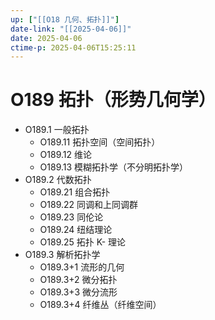 ```yaml
---
up: ["[[O18 几何、拓扑]]"]
date-link: "[[2025-04-06]]"
date: 2025-04-06
ctime-p: 2025-04-06T15:25:11
---
```


# O189 拓扑（形势几何学）

- O189.1 一般拓扑
	- O189.11 拓扑空间（空间拓扑）
	- O189.12 维论
	- O189.13 模糊拓扑学（不分明拓扑学）
- O189.2 代数拓扑
	- O189.21 组合拓扑
	- O189.22 同调和上同调群
	- O189.23 同伦论
	- O189.24 纽结理论
	- O189.25 拓扑 K- 理论
- O189.3 解析拓扑学
	- O189.3+1 流形的几何
	- O189.3+2 微分拓扑
	- O189.3+3 微分流形
	- O189.3+4 纤维丛（纤维空间）
